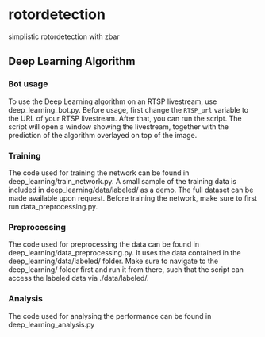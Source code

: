 # rotordetection
simplistic rotordetection with zbar


## Deep Learning Algorithm

### Bot usage
To use the Deep Learning algorithm on an RTSP livestream, use deep_learning_bot.py. Before usage, first change the `RTSP_url` variable to the URL of your RTSP livestream.
After that, you can run the script. The script will open a window showing the livestream, together with the prediction of the algorithm overlayed on top of the image.

### Training
The code used for training the network can be found in deep_learning/train_network.py. A small sample of the training data is included in deep_learning/data/labeled/ as a demo. 
The full dataset can be made available upon request. Before training the network, make sure to first run data_preprocessing.py.

### Preprocessing
The code used for preprocessing the data can be found in deep_learning/data_preprocessing.py. It uses the data contained in the deep_learning/data/labeled/ folder. 
Make sure to navigate to the deep_learning/ folder first and run it from there, such that the script can access the labeled data via ./data/labeled/.

### Analysis
The code used for analysing the performance can be found in deep_learning_analysis.py
